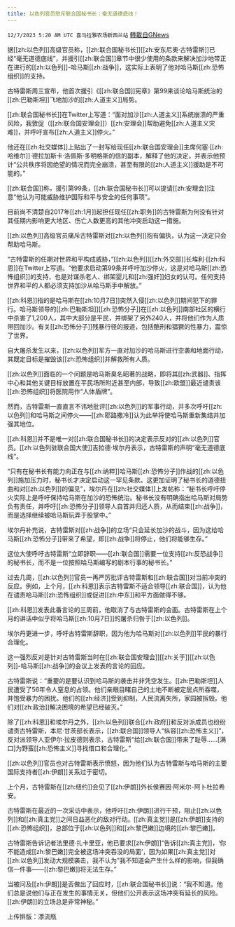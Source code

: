 ```yaml
---
title: 以色列官员怒斥联合国秘书长：毫无道德底线！
---
```

`12/7/2023 5:20 AM UTC 喜马拉雅农场新西兰站` [轉載自GNews](https://gnews.org/articles/2080854)

据[[zh:以色列]]高级官员称，[[zh:联合国秘书长]][[zh:安东尼奥·古特雷斯]]已经“毫无道德底线”，并援引[[zh:联合国]]章节中很少使用的条款来解决加沙地带正在进行的[[zh:以色列]]\-哈马斯[[zh:战争]]，这实际上表明了他对哈马斯[[zh:恐怖组织]]的支持。

古特雷斯周三宣布，他首次援引《[[zh:联合国]]宪章》第99来谈论哈马斯统治的[[zh:巴勒斯坦]]飞地加沙的[[zh:人道主义]]局势。

[[zh:联合国秘书长]]在Twitter上写道：“面对加沙[[zh:人道主义]]系统崩溃的严重风险，我敦促（[[zh:联合国安理会]]）[[zh:安理会]]帮助避免[[zh:人道主义灾难]]，并呼吁宣布[[zh:人道主义]]停火。”

他还在[[zh:社交媒体]]上贴出了一封写给现任[[zh:联合国安理会]]主席何塞·[[zh:哈维尔]]·德拉加斯卡·洛佩斯·多明格斯的信的副本，解释了他的决定，并表示他预计“公共秩序将因绝望的情况而完全崩溃，甚至有限的[[zh:人道主义]]援助是不可能的。”

[[zh:联合国]]称，援引第99条，[[zh:联合国秘书长]]可以提请[[zh:安理会]]注意“他认为可能威胁维护国际和平与安全的任何事项”。

目前尚不清楚自2017年[[zh:1月]]起担任现任[[zh:职务]]的古特雷斯为何没有针对其任期内影响更大地区、伤亡人数更高的其他冲突启动这一措施。

[[zh:以色列]]高级官员痛斥古特雷斯对[[zh:以色列]]抱有偏执，认为这一决定只会帮助哈马斯。

“古特雷斯的任期对世界和平构成威胁，”[[zh:以色列]][[zh:外交部]]长埃利·[[zh:科恩]]在Twitter上写道。“他要求启动第99条并呼吁加沙停火，这是对哈马斯[[zh:恐怖组织]]的支持，也是对谋杀老人、绑架婴儿和[[zh:强奸]]妇女的认可。任何支持世界和平的人都必须支持加沙从哈马斯手中解放。”

[[zh:科恩]]指的是哈马斯在[[zh:10月7日]]突然入侵[[zh:以色列]]期间犯下的罪行。哈马斯领导的[[zh:巴勒斯坦]][[zh:恐怖分子]]在[[zh:以色列]]南部社区的横行中杀害了1,200人，其中大部分是平民，并绑架了另外240人，并将他们作为人质带回加沙。有关[[zh:恐怖分子]]残暴行径的报道，包括酷刑和猖獗的性暴力，震惊了世界。

自大屠杀发生以来，[[zh:以色列]]军方一直对加沙的哈马斯进行空袭和地面行动，其既定目标是摧毁该[[zh:恐怖组织]]并解救所有人质。

[[zh:以色列]]面临的一个问题是哈马斯臭名昭著的战略，即将其[[zh:武器]]、指挥中心和其他关键目标放置在平民场所附近甚至内部，导致[[zh:欧盟]]最近谴责该[[zh:恐怖组织]]将医院用作“人体盾牌”。

然而，古特雷斯一直直言不讳地批评[[zh:以色列]]的军事行动，并多次呼吁[[zh:以色列]]和哈马斯之间停火——[[zh:耶路撒冷]]认为此举将使哈马斯重新集结并加强其地位。

[[zh:科恩]]并不是唯一对[[zh:联合国秘书长]]的决定表示反对的[[zh:以色列]]官员。[[zh:以色列驻联合国大使]]吉拉德·埃尔丹表示，古特雷斯的声明“毫无道德底线”。

“只有在秘书长有能力向正在与[[zh:纳粹]]哈马斯[[zh:恐怖分子]]作战的[[zh:以色列]]施加压力时，秘书长才决定启动这一罕见条款。这更加证明了秘书长的道德扭曲和对[[zh:以色列]]的偏见”，埃尔丹在[[zh:社交媒体]]上发帖称：“秘书长呼吁停火实际上是呼吁保持哈马斯在加沙的恐怖统治。秘书长没有明确指出哈马斯对局势负有责任，并呼吁[[zh:恐怖分子]]领导人自首并归还人质，从而结束[[zh:战争]]，而是选择继续被哈马斯玩弄于股掌中。”

埃尔丹补充说，古特雷斯对[[zh:战争]]的立场“只会延长加沙的战斗，因为这给哈马斯[[zh:恐怖分子]]带来了希望，即[[zh:战争]]将停止，他们将能够生存。”

这位大使呼吁古特雷斯“立即辞职——[[zh:联合国]]需要一位支持[[zh:反恐战争]]的秘书长，而不是一位按照哈马斯编写的剧本行事的秘书长。”

过去几周，[[zh:以色列]]官员一再严厉批评古特雷斯和[[zh:联合国]]对当前冲突的反应。例如，上个月，[[zh:科恩]]表示古特雷斯不适合领导[[zh:联合国]]，认为他在谴责哈马斯[[zh:恐怖组织]]或促进[[zh:中东]]和平方面做得不够。

[[zh:科恩]]发表此番言论的三周前，他取消了与古特雷斯的会面。古特雷斯在上个月的讲话中似乎将哈马斯[[zh:10月7日]]的屠杀归咎于[[zh:以色列]]。

埃尔丹更进一步，呼吁古特雷斯辞职，因为他为哈马斯对[[zh:以色列]]平民的暴行合理化。

这一强烈反对是针对古特雷斯当时在[[zh:联合国安理会]][[zh:关于]][[zh:以色列]]\-哈马斯[[zh:战争]]的会议上发表的言论的回应。

古特雷斯说：“重要的是要认识到哈马斯的袭击并非凭空发生。[[zh:巴勒斯坦]]人民遭受了56年令人窒息的占领。他们亲眼目睹自己的土地不断被定居点所吞噬，并饱受暴力的困扰。他们的[[zh:经济]]受到抑制，人民流离失所，家园被拆毁。他们对[[zh:政治]]解决困境的希望已经破灭。”

除了[[zh:科恩]]和埃尔丹之外，[[zh:以色列]]联合[[zh:政府]]和反对派成员也纷纷谴责古特雷斯，本尼·甘茨部长表示，[[zh:联合国]]领导人“纵容[[zh:恐怖主义]]”，反对派领导人亚伊尔·拉皮德则表示，古特雷斯“给[[zh:联合国]]带来了耻辱……\[满口\]为野蛮[[zh:恐怖主义]]寻找借口和合理化。”

[[zh:以色列]]官员也对古特雷斯表示愤怒，因为他们认为古特雷斯与哈马斯的主要国际支持者[[zh:伊朗]]关系过于密切。

上个月，古特雷斯在[[zh:纽约]]会见了[[zh:伊朗]]外长侯赛因·阿米尔\-阿卜杜拉希安。

古特雷斯在最近的一次采访中表示，他呼吁[[zh:伊朗]]进行干预，阻止[[zh:以色列]]和[[zh:真主党]]之间日益恶化的敌对行动。[[zh:真主党]]是[[zh:伊朗]]支持的[[zh:恐怖组织]]，总部位于[[zh:以色列]]和[[zh:黎巴嫩]]边境的[[zh:黎巴嫩]]。

古特雷斯告诉记者法里德·扎卡里亚，他已要求[[zh:伊朗]]“告诉[[zh:真主党]]，‘你不能造成[[zh:黎巴嫩]]完全被这场冲突吞没的局面’，因为如果[[zh:真主党]]对[[zh:以色列]]发动大规模袭击，我不认为”我不知道会产生什么样的影响，但我确信一件事——[[zh:黎巴嫩]]将无法生存。”

当被问及[[zh:伊朗]]是否做出了回应时，[[zh:联合国秘书长]]说：“我不知道。他们总是说他们与正在发生的事情无关，但他们公开表示这场冲突有延长的风险。[[zh:伊朗]]的立场总是非常神秘。”

上传排版：漂流瓶
